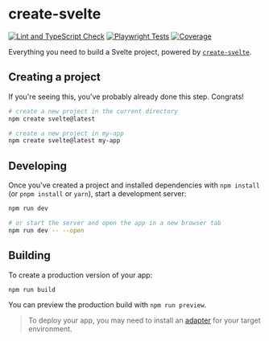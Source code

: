 # create-svelte

[![Lint and TypeScript Check](https://github.com/p4panash/portofolio/actions/workflows/lint-and-typecheck.yml/badge.svg)](https://github.com/p4panash/portofolio/actions/workflows/lint-and-typecheck.yml)
[![Playwright Tests](https://github.com/p4panash/portofolio/actions/workflows/playwright.yml/badge.svg)](https://github.com/p4panash/portofolio/actions/workflows/playwright.yml)
[![Coverage](https://img.shields.io/endpoint?url=https://raw.githubusercontent.com/p4panash/portofolio/main/.github/badges/coverage.json)](https://github.com/p4panash/portofolio/actions/workflows/playwright.yml)

Everything you need to build a Svelte project, powered by [`create-svelte`](https://github.com/sveltejs/kit/tree/main/packages/create-svelte).

## Creating a project

If you're seeing this, you've probably already done this step. Congrats!

```bash
# create a new project in the current directory
npm create svelte@latest

# create a new project in my-app
npm create svelte@latest my-app
```

## Developing

Once you've created a project and installed dependencies with `npm install` (or `pnpm install` or `yarn`), start a development server:

```bash
npm run dev

# or start the server and open the app in a new browser tab
npm run dev -- --open
```

## Building

To create a production version of your app:

```bash
npm run build
```

You can preview the production build with `npm run preview`.

> To deploy your app, you may need to install an [adapter](https://kit.svelte.dev/docs/adapters) for your target environment.
